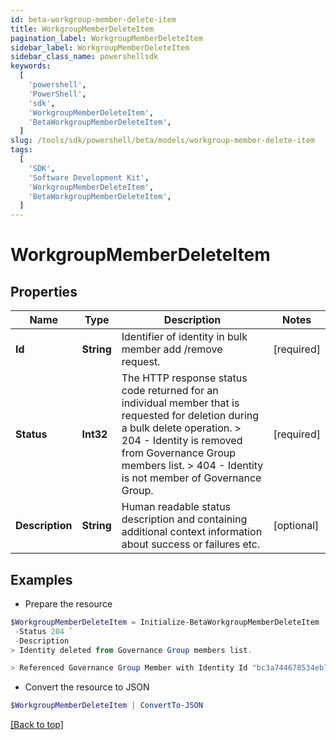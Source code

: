 ```yaml
---
id: beta-workgroup-member-delete-item
title: WorkgroupMemberDeleteItem
pagination_label: WorkgroupMemberDeleteItem
sidebar_label: WorkgroupMemberDeleteItem
sidebar_class_name: powershellsdk
keywords:
  [
    'powershell',
    'PowerShell',
    'sdk',
    'WorkgroupMemberDeleteItem',
    'BetaWorkgroupMemberDeleteItem',
  ]
slug: /tools/sdk/powershell/beta/models/workgroup-member-delete-item
tags:
  [
    'SDK',
    'Software Development Kit',
    'WorkgroupMemberDeleteItem',
    'BetaWorkgroupMemberDeleteItem',
  ]
---
```


# WorkgroupMemberDeleteItem

## Properties

| Name | Type | Description | Notes |
| --- | --- | --- | --- |
| **Id** | **String** | Identifier of identity in bulk member add /remove request. | [required] |
| **Status** | **Int32** | The HTTP response status code returned for an individual member that is requested for deletion during a bulk delete operation. > 204 - Identity is removed from Governance Group members list. > 404 - Identity is not member of Governance Group. | [required] |
| **Description** | **String** | Human readable status description and containing additional context information about success or failures etc. | [optional] |

## Examples

- Prepare the resource

```powershell
$WorkgroupMemberDeleteItem = Initialize-BetaWorkgroupMemberDeleteItem  -Id 464ae7bf791e49fdb74606a2e4a89635 `
 -Status 204 `
 -Description
> Identity deleted from Governance Group members list.

> Referenced Governance Group Member with Identity Id "bc3a744678534eb78a8002ee2085df64" was not found.

```

- Convert the resource to JSON

```powershell
$WorkgroupMemberDeleteItem | ConvertTo-JSON
```

[[Back to top]](#)
